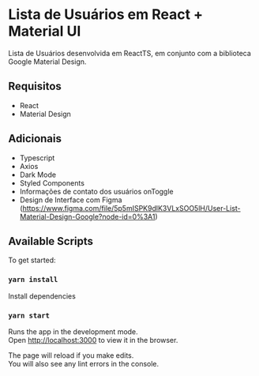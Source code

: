 # Lista de Usuários em React + Material UI

Lista de Usuários desenvolvida em ReactTS, em conjunto com a biblioteca Google Material Design.

## Requisitos

- React
- Material Design

## Adicionais

- Typescript
- Axios
- Dark Mode
- Styled Components
- Informações de contato dos usuários onToggle
- Design de Interface com Figma (https://www.figma.com/file/5p5mISPK9dlK3VLxSOO5lH/User-List-Material-Design-Google?node-id=0%3A1)


## Available Scripts

To get started:

### `yarn install`

Install dependencies

### `yarn start`

Runs the app in the development mode.\
Open [http://localhost:3000](http://localhost:3000) to view it in the browser.

The page will reload if you make edits.\
You will also see any lint errors in the console.
